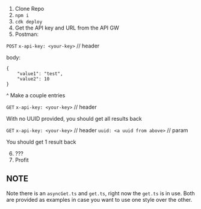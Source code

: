 1. Clone Repo
2. `npm i`
3. `cdk deploy`
4. Get the API key and URL from the API GW
5. Postman:

`POST`
`x-api-key: <your-key>` // header

body:

```
{
    "value1": "test",
    "value2": 10
}
```

^ Make a couple entries

`GET`
`x-api-key: <your-key>` // header

With no UUID provided, you should get all results back

`GET`
`x-api-key: <your-key>` // header
`uuid: <a uuid from above>` // param

You should get 1 result back

6. ???
7. Profit

## NOTE

Note there is an `asyncGet.ts` and `get.ts`, right now the `get.ts` is in use. Both are provided as examples in case you want to use one style over the other.
